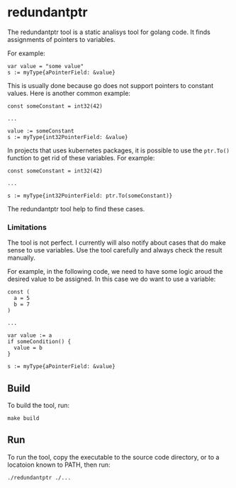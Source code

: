 # redundantptr

The redundantptr tool is a static analisys tool for golang code. It finds assignments of pointers to variables.

For example:
```golang
var value = "some value"
s := myType{aPointerField: &value}
```

This is usually done because go does not support pointers to constant values. Here is another common example:

```golang
const someConstant = int32(42)

...

value := someConstant
s := myType{int32PointerField: &value}
```

In projects that uses kubernetes packages, it is possible to use the `ptr.To()` function to get rid of these variables. For example:
```golang
const someConstant = int32(42)

...

s := myType{int32PointerField: ptr.To(someConstant)}
```

The redundantptr tool help to find these cases. 
### Limitations
The tool is not perfect. I currently will also notify about cases that do make sense to use variables.
Use the tool carefully and always check the result manually.

For example, in the following code, we need to have some logic aroud the desired value to be assigned. In this case we do want to use a variable:
```golang
const (
  a = 5
  b = 7
)

...

var value := a
if someCondition() {
  value = b
}

s := myType{aPointerField: &value}
```

## Build
To build the tool, run:
```shell
make build
```
## Run
To run the tool, copy the executable to the source code directory, or to a locatoion known to PATH, then run:
```shell
./redundantptr ./...
```
